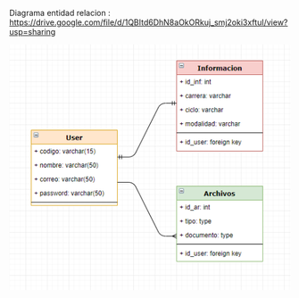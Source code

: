 Diagrama entidad relacion :
https://drive.google.com/file/d/1QBItd6DhN8aOkORkuj_smj2oki3xftuI/view?usp=sharing

<img src="DiagramaEntidadRelacion.PNG" alt="Italian Trulli">
